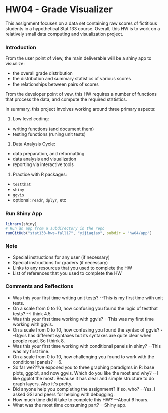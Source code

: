 
HW04 - Grade Visualizer
=======================

This assignment focuses on a data set containing raw scores of fictitious students in a hypothetical Stat 133 course. Overall, this HW is to work on a relatively small data computing and visualization project.

### Introduction

From the user point of view, the main deliverable will be a shiny app to visualize:

-   the overall grade distribution
-   the distribution and summary statistics of various scores
-   the relationships between pairs of scores

From the developer point of vew, this HW requires a number of functions that process the data, and compute the required statistics.

In summary, this project involves working around three primary aspects:

1.  Low level coding:

-   writing functions (and document them)
-   testing functions (runing unit tests)

1.  Data Analysis Cycle:

-   data preparation, and reformatting
-   data analysis and visualization
-   reporting via interactive tools

1.  Practice with R packages:

-   `testthat`
-   `shiny`
-   `ggvis`
-   optional: `readr`, `dplyr`, etc

### Run Shiny App

``` r
library(shiny)
# Run an app from a subdirectory in the repo
runGitHub("stat133-hws-fall17", "yijiaqiao", subdir = "hw04/app")
```

### Note

-   Special instructions for any user (if necessary)
-   Special instructions for graders (if necessary)
-   Links to any resources that you used to complete the HW
-   List of references that you used to complete the HW

### Comments and Reflections

-   Was this your first time writing unit tests? --This is my first time with unit tests.
-   On a scale from 0 to 10, how confusing you found the logic of testthat tests? --I think 4.5.
-   Was this your first time working with ggvis? --This was my first time working with ggvis.
-   On a scale from 0 to 10, how confusing you found the syntax of ggvis? --Ggvis has different syntaxes but its syntaxes are quite clear when people read. So I think 8.
-   Was this your first time working with conditional panels in shiny? --This was my first time.
-   On a scale from 0 to 10, how challenging you found to work with the conditional panels? --6.
-   So far we???ve exposed you to three graphing paradigms in R: base plots, ggplot, and now ggvis. Which do you like the most and why? --I like ggplot the most. Because it has clear and simple structure to do graph layers. Also it's pretty.
-   Did anyone help you completing the assignment? If so, who? --Yes. I asked GSI and peers for helping with debugging.
-   How much time did it take to complete this HW? --About 6 hours.
-   What was the most time consuming part? --Shiny app.
